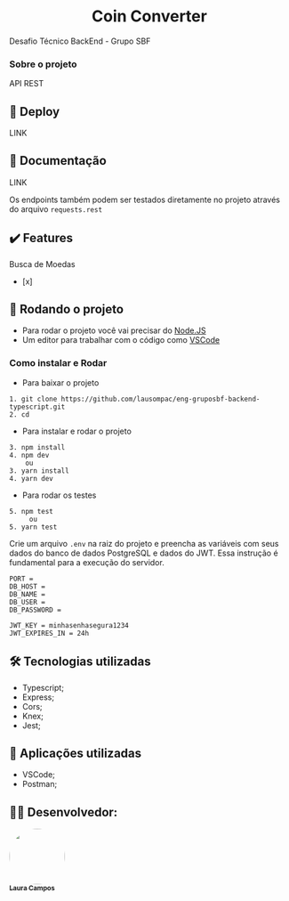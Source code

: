 <h1 align="center"> Coin Converter </h1>

Desafio Técnico BackEnd - Grupo SBF

### Sobre o projeto

API REST 

## 🚀 Deploy

LINK

## 📄 Documentação

LINK

Os endpoints também podem ser testados diretamente no projeto através do arquivo ``requests.rest``

## ✔️ Features

Busca de Moedas
- [x] 

## 🎲 Rodando o projeto

- Para rodar o projeto você vai precisar do [Node.JS](https://nodejs.org/en/download/)
- Um editor para trabalhar com o código como [VSCode](https://code.visualstudio.com/)

### Como instalar e Rodar
* Para baixar o projeto
```
1. git clone https://github.com/lausompac/eng-gruposbf-backend-typescript.git
2. cd 
```
* Para instalar e rodar o projeto
```
3. npm install
4. npm dev
    ou
3. yarn install
4. yarn dev
```
* Para rodar os testes 
```
5. npm test
     ou
5. yarn test
```

Crie um arquivo ```.env``` na raiz do projeto e preencha as variáveis com seus dados do banco de dados PostgreSQL e dados do JWT. 
Essa instrução é fundamental para a execução do servidor.

```
PORT = 
DB_HOST = 
DB_NAME = 
DB_USER = 
DB_PASSWORD = 

JWT_KEY = minhasenhasegura1234
JWT_EXPIRES_IN = 24h

```

## 🛠 Tecnologias utilizadas

- Typescript;
- Express;
- Cors;
- Knex; 
- Jest;

## 🚀 Aplicações utilizadas

- VSCode;
- Postman;

## 👨‍💻 Desenvolvedor:

<a href="https://github.com/lausompac">
 <img style="border-radius: 50%;" src="https://avatars.githubusercontent.com/u/101334115?v=4" width="100px;" alt=""/>
 <br />
 <sub><b>Laura Campos</b></sub></a> <a href="https://github.com/lausompac" title="github"></a>
 <br>
 <br>


